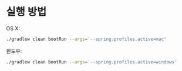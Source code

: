 # 실행 방법

OS X:

```sh
./gradlew clean bootRun --args='--spring.profiles.active=mac'
```

윈도우:

```sh
./gradlew clean bootRun --args='--spring.profiles.active=windows'
```